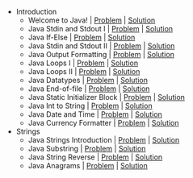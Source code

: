 - Introduction
  - Welcome to Java! | [Problem](https://www.hackerrank.com/challenges/welcome-to-java/problem) | [Solution](https://github.com/PrasadHonrao/HackerRank/blob/master/java/introduction/welcome-to-java/welcome-to-java.java)
  - Java Stdin and Stdout I | [Problem](https://www.hackerrank.com/challenges/java-stdin-and-stdout-1/problem) | [Solution](https://github.com/PrasadHonrao/HackerRank/blob/master/java/introduction/java-stdin-and-stdout/java-stdin-and-stdout.java)
  - Java If-Else | [Problem](https://www.hackerrank.com/challenges/java-if-else/problem) | [Solution](https://github.com/PrasadHonrao/HackerRank/blob/master/java/introduction/java-if-else/java-if-else.java)
  - Java Stdin and Stdout II | [Problem](https://www.hackerrank.com/challenges/java-stdin-stdout/problem) | [Solution](https://github.com/PrasadHonrao/HackerRank/blob/master/java/introduction/java-stdin-and-stdout-ii/java-stdin-and-stdout-ii.java)
  - Java Output Formatting | [Problem](https://www.hackerrank.com/challenges/java-output-formatting/problem) | [Solution](https://github.com/PrasadHonrao/HackerRank/blob/master/java/introduction/java-output-formatting/java-output-formatting.java)
  - Java Loops I | [Problem](https://www.hackerrank.com/challenges/java-loops-i/problem) | [Solution](https://github.com/PrasadHonrao/HackerRank/blob/master/java/introduction/java-loops-i/java-loops-i.java)
  - Java Loops II | [Problem](https://www.hackerrank.com/challenges/java-loops-ii/problem) | [Solution](https://github.com/PrasadHonrao/HackerRank/blob/master/java/introduction/java-loops-ii/java-loops-ii.java)
  - Java Datatypes | [Problem](https://www.hackerrank.com/challenges/java-datatypes/problem) | [Solution](https://github.com/PrasadHonrao/HackerRank/blob/master/java/introduction/java-loops-ii/java-loops-ii.java)
  - Java End-of-file | [Problem](https://www.hackerrank.com/challenges/java-end-of-file/problem) | [Solution](https://github.com/PrasadHonrao/HackerRank/blob/master/java/introduction/java-end-of-file/java-of-file.java)
  - Java Static Initializer Block | [Problem](https://www.hackerrank.com/challenges/java-static-initializer-block/problem) | [Solution](https://github.com/PrasadHonrao/HackerRank/blob/master/java/introduction/java-static-initializer-block/java-static-initializer-block.java)
  - Java Int to String | [Problem](https://www.hackerrank.com/challenges/java-int-to-string/problem) | [Solution](https://github.com/PrasadHonrao/HackerRank/blob/master/java/introduction/java-int-to-string/java-int-to-string.java)
  - Java Date and Time | [Problem](https://www.hackerrank.com/challenges/java-date-and-time/problem) | [Solution](https://github.com/PrasadHonrao/HackerRank/blob/master/java/introduction/java-date-and-time/java-date-and-time.java.java)
  - Java Currency Formatter | [Problem](https://www.hackerrank.com/challenges/java-currency-formatter/problem) | [Solution](https://github.com/PrasadHonrao/HackerRank/blob/master/java/introduction/java-currency-formatter/java-currency-formatter.java)
- Strings
  - Java Strings Introduction | [Problem](https://www.hackerrank.com/challenges/java-strings-introduction/problem) | [Solution](https://github.com/PrasadHonrao/HackerRank/blob/master/java/strings/java-strings-introduction/java-strings-introduction.java)
  - Java Substring | [Problem](https://www.hackerrank.com/challenges/java-substring/problem) | [Solution](https://github.com/PrasadHonrao/HackerRank/blob/master/java/strings/java-substring/java-substring.java)
  - Java String Reverse | [Problem](https://www.hackerrank.com/challenges/java-string-reverse/problem) | [Solution](https://github.com/PrasadHonrao/HackerRank/blob/master/java/strings/java-string-reverse/java-string-reverse.java)
  - Java Anagrams | [Problem](https://www.hackerrank.com/challenges/java-anagrams/problem) | [Solution](https://github.com/PrasadHonrao/HackerRank/blob/master/java/strings/java-anagrams/java-anagrams.java)